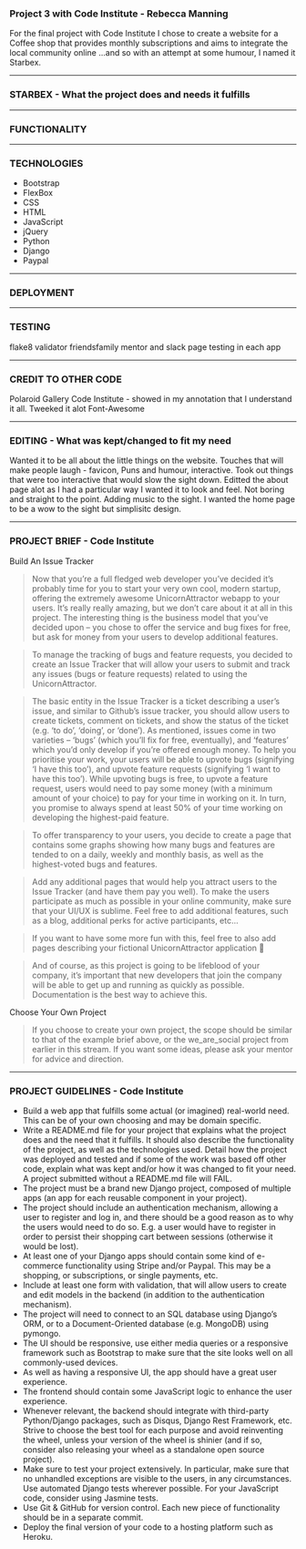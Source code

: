 ### Project 3 with Code Institute - Rebecca Manning

For the final project with Code Institute I chose to create a website for a Coffee shop that provides monthly subscriptions and aims to integrate the local community online ...and so with an attempt at some humour, I named it Starbex.  

----------------
### STARBEX - What the project does and needs it fulfills

----------------
### FUNCTIONALITY

----------------
### TECHNOLOGIES

* Bootstrap
* FlexBox
* CSS
* HTML
* JavaScript
* jQuery
* Python
* Django
* Paypal

----------------
### DEPLOYMENT


----------------
### TESTING

flake8
validator
friendsfamily
mentor and slack page
testing in each app

----------------
### CREDIT TO OTHER CODE

Polaroid Gallery
Code Institute - showed in my annotation that I understand it all. Tweeked it alot 
Font-Awesome

----------------
### EDITING - What was kept/changed to fit my need

Wanted it to be all about the little things on the website. Touches that will make people laugh - favicon, Puns and humour, interactive.
Took out things that were too interactive that would slow the sight down.
Editted the about page alot as I had a particular way I wanted it to look and feel. Not boring and straight to the point. 
Adding music to the sight.
I wanted the home page to be a wow to the sight but simplisitc design.

----------------
### PROJECT BRIEF - Code Institute

Build An Issue Tracker

>Now that you’re a full fledged web developer you’ve decided it’s probably time for you to start your very own cool, modern startup, offering the extremely awesome UnicornAttractor webapp to your users. It’s really really amazing, but we don’t care about it at all in this project. The interesting thing is the business model that you’ve decided upon – you chose to offer the service and bug fixes for free, but ask for money from your users to develop additional features.

>To manage the tracking of bugs and feature requests, you decided to create an Issue Tracker that will allow your users to submit and track any issues (bugs or feature requests) related to using the UnicornAttractor.

>The basic entity in the Issue Tracker is a ticket describing a user’s issue, and similar to Github’s issue tracker, you should allow users to create tickets, comment on tickets, and show the status of the ticket (e.g. ‘to do’, ‘doing’, or ‘done’). As mentioned, issues come in two varieties – ‘bugs’ (which you’ll fix for free, eventually), and ‘features’ which you’d only develop if you’re offered enough money. To help you prioritise your work, your users will be able to upvote bugs (signifying ‘I have this too’), and upvote feature requests (signifying ‘I want to have this too’). While upvoting bugs is free, to upvote a feature request, users would need to pay some money (with a minimum amount of your choice) to pay for your time in working on it. In turn, you promise to always spend at least 50% of your time working on developing the highest-paid feature.

>To offer transparency to your users, you decide to create a page that contains some graphs showing how many bugs and features are tended to on a daily, weekly and monthly basis, as well as the highest-voted bugs and features.

>Add any additional pages that would help you attract users to the Issue Tracker (and have them pay you well). To make the users participate as much as possible in your online community, make sure that your UI/UX is sublime. Feel free to add additional features, such as a blog, additional perks for active participants, etc…

>If you want to have some more fun with this, feel free to also add pages describing your fictional UnicornAttractor application 🙂

>And of course, as this project is going to be lifeblood of your company, it’s important that new developers that join the company will be able to get up and running as quickly as possible. Documentation is the best way to achieve this.

Choose Your Own Project

>If you choose to create your own project, the scope should be similar to that of the example brief above, or the we_are_social project from earlier in this stream. If you want some ideas, please ask your mentor for advice and direction.

-----------------
### PROJECT GUIDELINES - Code Institute

* Build a web app that fulfills some actual (or imagined) real-world need. This can be of your own choosing and may be domain specific.
* Write a README.md file for your project that explains what the project does and the need that it fulfills. It should also describe the functionality of the project, as well as the technologies used. Detail how the project was deployed and tested and if some of the work was based off other code, explain what was kept and/or how it was changed to fit your need. A project submitted without a README.md file will FAIL.
* The project must be a brand new Django project, composed of multiple apps (an app for each reusable component in your project).
* The project should include an authentication mechanism, allowing a user to register and log in, and there should be a good reason as to why the users would need to do so. E.g. a user would have to register in order to persist their shopping cart between sessions (otherwise it would be lost).
* At least one of your Django apps should contain some kind of e-commerce functionality using Stripe and/or Paypal. This may be a shopping, or subscriptions, or single payments, etc.
* Include at least one form with validation, that will allow users to create and edit models in the backend (in addition to the authentication mechanism).
* The project will need to connect to an SQL database using Django’s ORM, or to a Document-Oriented database (e.g. MongoDB) using pymongo.
* The UI should be responsive, use either media queries or a responsive framework such as Bootstrap to make sure that the site looks well on all commonly-used devices.
* As well as having a responsive UI, the app should have a great user experience.
* The frontend should contain some JavaScript logic to enhance the user experience.
* Whenever relevant, the backend should integrate with third-party Python/Django packages, such as Disqus, Django Rest Framework, etc. Strive to choose the best tool for each purpose and avoid reinventing the wheel, unless your version of the wheel is shinier (and if so, consider also releasing your wheel as a standalone open source project).
* Make sure to test your project extensively. In particular, make sure that no unhandled exceptions are visible to the users, in any circumstances. Use automated Django tests wherever possible. For your JavaScript code, consider using Jasmine tests.
* Use Git & GitHub for version control. Each new piece of functionality should be in a separate commit.
* Deploy the final version of your code to a hosting platform such as Heroku.
